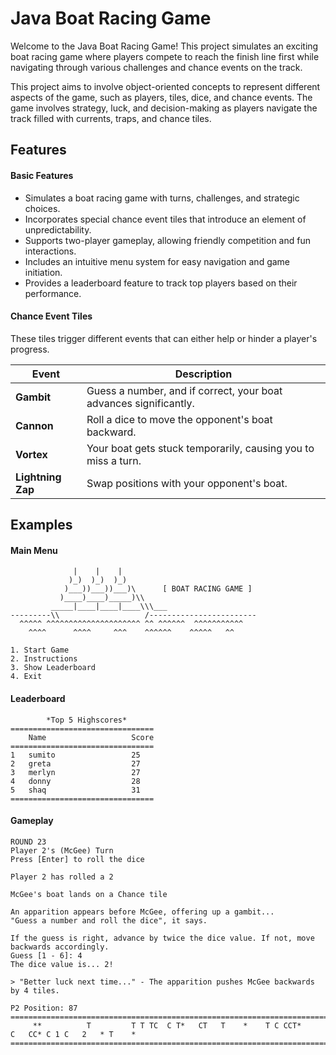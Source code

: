 # Java Boat Racing Game

Welcome to the Java Boat Racing Game! This project simulates an exciting boat racing game where players compete to reach the finish line first while navigating through various challenges and chance events on the track.

This project aims to involve object-oriented concepts to represent different aspects of the game, such as players, tiles, dice, and chance events. The game involves strategy, luck, and decision-making as players navigate the track filled with currents, traps, and chance tiles.

## Features
#### Basic Features
- Simulates a boat racing game with turns, challenges, and strategic choices.
- Incorporates special chance event tiles that introduce an element of unpredictability.
- Supports two-player gameplay, allowing friendly competition and fun interactions.
- Includes an intuitive menu system for easy navigation and game initiation.
- Provides a leaderboard feature to track top players based on their performance.


#### Chance Event Tiles
These tiles trigger different events that can either help or hinder a player's progress. 

| Event             | Description                                                       |
|-------------------|-------------------------------------------------------------------|
| **Gambit**        | Guess a number, and if correct, your boat advances significantly. |
| **Cannon**        | Roll a dice to move the opponent's boat backward.                 |
| **Vortex**        | Your boat gets stuck temporarily, causing you to miss a turn.     |
| **Lightning Zap** | Swap positions with your opponent's boat.                       |



## Examples
#### Main Menu
``` plaintext
              |    |    |
             )_)  )_)  )_)
            )___))___))___)\      [ BOAT RACING GAME ]
           )____)____)_____)\\
         _____|____|____|____\\\___
---------\\                   /------------------------
  ^^^^^ ^^^^^^^^^^^^^^^^^^^^^ ^^ ^^^^^^  ^^^^^^^^^^^
    ^^^^      ^^^^     ^^^    ^^^^^^    ^^^^^   ^^

1. Start Game
2. Instructions
3. Show Leaderboard
4. Exit
```

#### Leaderboard
``` plaintext
        *Top 5 Highscores*
================================
    Name                   Score     
================================
1   sumito                 25        
2   greta                  27        
3   merlyn                 27        
4   donny                  28        
5   shaq                   31        
================================
```

#### Gameplay
```
ROUND 23
Player 2's (McGee) Turn
Press [Enter] to roll the dice

Player 2 has rolled a 2

McGee's boat lands on a Chance tile 

An apparition appears before McGee, offering up a gambit...
"Guess a number and roll the dice", it says.

If the guess is right, advance by twice the dice value. If not, move backwards accordingly.
Guess [1 - 6]: 4
The dice value is... 2!

> "Better luck next time..." - The apparition pushes McGee backwards by 4 tiles.

P2 Position: 87
====================================================================================================
     **          T         T T TC  C T*   CT   T    *    T C CCT*      C   CC* C 1 C   2   * T    * 
====================================================================================================
```
